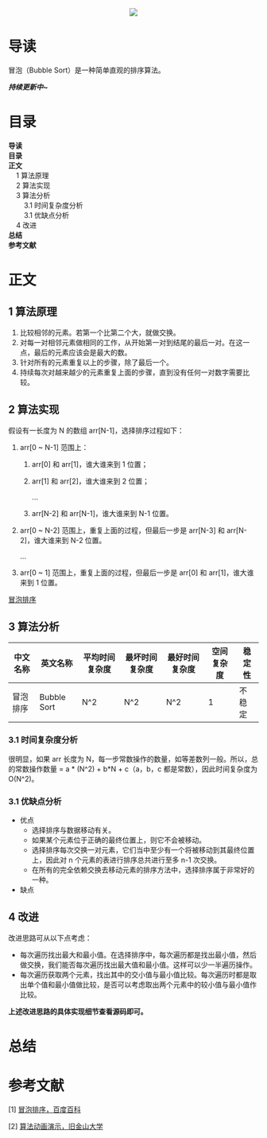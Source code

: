 <div align="center"><img src="https://gitee.com/struggle3014/picBed/raw/master/name_code.png"></div>

# 导读

冒泡（Bubble Sort）是一种简单直观的排序算法。

***持续更新中~***



# 目录

<nav>
<a href='#导读' style='text-decoration:none;font-weight:bolder'>导读</a><br/>
<a href='#目录' style='text-decoration:none;font-weight:bolder'>目录</a><br/>
<a href='#正文' style='text-decoration:none;font-weight:bolder'>正文</a><br/>
&nbsp;&nbsp;&nbsp;&nbsp;<a href='#1 算法原理' style='text-decoration:none;${border-style}'>1 算法原理</a><br/>
&nbsp;&nbsp;&nbsp;&nbsp;<a href='#2 算法实现' style='text-decoration:none;${border-style}'>2 算法实现</a><br/>
&nbsp;&nbsp;&nbsp;&nbsp;<a href='#3 算法分析' style='text-decoration:none;${border-style}'>3 算法分析</a><br/>
&nbsp;&nbsp;&nbsp;&nbsp;&nbsp;&nbsp;&nbsp;&nbsp;<a href='#3.1 时间复杂度分析' style='text-decoration:none;${border-style}'>3.1 时间复杂度分析</a><br/>
&nbsp;&nbsp;&nbsp;&nbsp;&nbsp;&nbsp;&nbsp;&nbsp;<a href='#3.1 优缺点分析' style='text-decoration:none;${border-style}'>3.1 优缺点分析</a><br/>
&nbsp;&nbsp;&nbsp;&nbsp;<a href='#4 改进' style='text-decoration:none;${border-style}'>4 改进</a><br/>
<a href='#总结' style='text-decoration:none;font-weight:bolder'>总结</a><br/>
<a href='#参考文献' style='text-decoration:none;font-weight:bolder'>参考文献</a><br/>
</nav>

# 正文

## 1 算法原理

1. 比较相邻的元素。若第一个比第二个大，就做交换。
2. 对每一对相邻元素做相同的工作，从开始第一对到结尾的最后一对。在这一点，最后的元素应该会是最大的数。
3. 针对所有的元素重复以上的步骤，除了最后一个。
4. 持续每次对越来越少的元素重复上面的步骤，直到没有任何一对数字需要比较。



## 2 算法实现

假设有一长度为 N 的数组 arr[N-1]，选择排序过程如下：

1. arr[0 ~ N-1] 范围上：

   1. arr[0] 和 arr[1]，谁大谁来到 1 位置；

   2. arr[1] 和 arr[2]，谁大谁来到 2 位置；

      ...

   3. arr[N-2] 和 arr[N-1]，谁大谁来到 N-1 位置。

2. arr[0 ~ N-2] 范围上，重复上面的过程，但最后一步是 arr[N-3] 和 arr[N-2]，谁大谁来到 N-2 位置。

   ...

3. arr[0 ~ 1] 范围上，重复上面的过程，但最后一步是 arr[0] 和 arr[1]，谁大谁来到 1 位置。

[冒泡排序](../../../../projects/alogorithm-basic/src/main/java/com/xiumei/alogrithm/sort/Code02_BubbleSort.java)

## 3 算法分析

| 中文名称 | 英文名称    | 平均时间复杂度 | 最坏时间复杂度 | 最好时间复杂度 | 空间复杂度 | 稳定性 |
| -------- | ----------- | -------------- | -------------- | -------------- | ---------- | ------ |
| 冒泡排序 | Bubble Sort | N^2            | N^2            | N^2            | 1          | 不稳定 |

### 3.1 时间复杂度分析

很明显，如果 arr 长度为 N，每一步常数操作的数量，如等差数列一般。所以，总的常数操作数量 = a * (N^2) + b*N + c（a，b，c 都是常数），因此时间复杂度为 O(N^2)。

### 3.1 优缺点分析

* 优点
  * 选择排序与数据移动有关。
  * 如果某个元素位于正确的最终位置上，则它不会被移动。
  * 选择排序每次交换一对元素，它们当中至少有一个将被移动到其最终位置上，因此对 n 个元素的表进行排序总共进行至多 n-1 次交换。
  * 在所有的完全依赖交换去移动元素的排序方法中，选择排序属于非常好的一种。
* 缺点



## 4 改进

改进思路可从以下点考虑：

* 每次遍历找出最大和最小值。在选择排序中，每次遍历都是找出最小值，然后做交换，我们能否每次遍历找出最大值和最小值。这样可以少一半遍历操作。
* 每次遍历获取两个元素，找出其中的交小值与最小值比较。每次遍历时都是取出单个值和最小值做比较，是否可以考虑取出两个元素中的较小值与最小值作比较。

**上述改进思路的具体实现细节查看源码即可。**



# 总结





# 参考文献

[1] [冒泡排序，百度百科](https://baike.baidu.com/item/冒泡排序)

[2] [算法动画演示，旧金山大学](https://www.cs.usfca.edu/~galles/visualization/Algorithms.html)